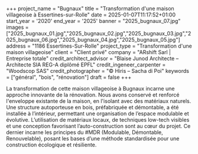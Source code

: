 +++
project_name = "Bugnaux"
title = "Transformation d'une maison villageoise à Essertines-sur-Rolle"
date = 2025-01-07T11:17:52+01:00
start_year = '2020'
end_year = '2025'
banner = "2025_bugnaux_07.jpg"
images = ["2025_bugnaux_01.jpg","2025_bugnaux_02.jpg","2025_bugnaux_03.jpg","2025_bugnaux_06.jpg","2025_bugnaux_04.jpg","2025_bugnaux_05.jpg"]
address = "1186 Essertines-Sur-Rolle"
project_type = "Transformation d'une maison villageoise"
client = "Client privé"
company = "ARshift Sarl | Entreprise totale"
credit_architect_advisor = "Blaise Junod Architecte – Architecte SIA REG-A diplômé EPFL"
credit_ingeneer_carpenter = "Woodscop SAS"
credit_photographer = "© Hiris – Sacha di Poi"
keywords = ["général", "bois", "rénovation"]
draft = false
+++


La transformation de cette maison villageoise à Bugnaux incarne une approche innovante de la rénovation. Nous avons conservé et renforcé l'enveloppe existante de la maison, en l'isolant avec des matériaux naturels. Une structure autoporteuse en bois, préfabriquée et démontable, a été installée à l’intérieur, permettant une organisation de l’espace modulable et évolutive.
L’utilisation de matériaux locaux, de techniques low-tech visibles et une conception favorisant l’auto-construction sont au cœur du projet. Ce dernier incarne les principes du #MDR (Modulable, Démontable, Renouvelable), posant les bases d’une méthode standardisée pour une construction écologique et résiliente.